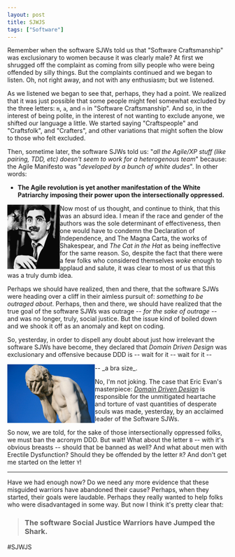 ```yaml
---
layout: post
title: SJWJS
tags: ["Software"]
---
```

Remember when the software SJWs told us that "Software Craftsmanship" was exclusionary to women because it was clearly male?  At first we shrugged off the complaint as coming from silly people who were being offended by silly things. But the complaints continued and we began to listen. Oh, not right away, and not with any enthusiasm; but we listened. 

As we listened we began to see that, perhaps, they had a point. We realized that it was just possible that some people might feel somewhat excluded by the three letters: `m`, `a`, and `n` in "Software Craftsmanship". And so, in the interest of being polite, in the interest of not wanting to exclude anyone, we shifted our language a little. We started saying "Craftspeople" and "Craftsfolk", and "Crafters", and other variations that might soften the blow to those who felt excluded.

Then, sometime later, the software SJWs told us:  "_all the Agile/XP stuff (like pairing, TDD, etc) doesn't seem to work for a heterogenous team_" because: the Agile Manifesto was "_developed by a bunch of white dudes_".  In other words:

 * __The Agile revolution is yet another manifestation of the White Patriarchy imposing their power upon the intersectionally oppressed.__

<img src="/assets/groucho.jpg" align="left" width="120">

Now most of us thought, and continue to think, that this was an absurd idea. I mean if the race and gender of the authors was the sole determinant of effectiveness, then one would have to condemn the Declaration of Independence, and The Magna Carta, the works of Shakespear, and _The Cat in the Hat_ as being ineffective for the same reason.  So, despite the fact that there were a few folks who considered themselves _woke_ enough to applaud and salute, it was clear to most of us that this was a truly dumb idea.

Perhaps we should have realized, then and there, that the software SJWs were heading over a cliff in their aimless pursuit of: _something to be outraged about_.  Perhaps, then and there, we should have realized that the true goal of the software SJWs was outrage -- _for the sake of outrage_ -- and was no longer, truly, social justice.  But the issue kind of boiled down and we shook it off as an anomaly and kept on coding.

So, yesterday, in order to dispell any doubt about just how irrelevant the software SJWs have become, they declared that _Domain Driven Design_ was exclusionary and offensive because DDD is -- wait for it -- wait for it -- 

<img src="/assets/facepalm.jpg" align="left" width="200">
-- _a bra size_.  

No, I'm not joking.  The case that Eric Evan's masterpiece: [_Domain Driven Design_](https://www.amazon.com/Domain-Driven-Design-Tackling-Complexity-Software/dp/0321125215) is responsible for the unmitigated heartache and torture of vast quantities of desperate souls was made, yesterday, by an acclaimed leader of the Software SJWs.  

So now, we are told, for the sake of those intersectionally oppressed folks, we must ban the acronym DDD. But wait!  What about the letter `B` -- with it's obvious breasts -- should that be banned as well?  And what about men with Erectile Dysfunction?  Should they be offended by the letter `R`?  And don't get me started on the letter `Y`!

---

Have we had enough now?  Do we need any more evidence that these misguided warriors have abandoned their cause?  Perhaps, when they started, their goals were laudable.  Perhaps they really wanted to help folks who were disadvantaged in some way.  But now I think it's pretty clear that:

>### The software Social Justice Warriors have Jumped the Shark. 
 
 #SJWJS

 













